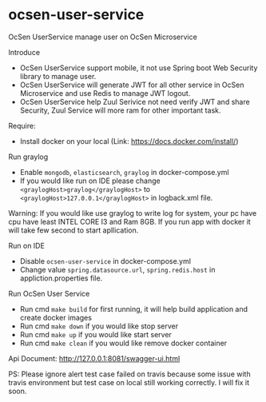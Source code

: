 # ocsen-user-service
OcSen UserService  manage user on OcSen Microservice

Introduce

- OcSen UserService support mobile, it not use Spring boot Web Security library to manage user.
- OcSen UserService will generate JWT for all other service in OcSen Microservice and use Redis to manage JWT logout.
- OcSen UserService help Zuul Serivice not need verify JWT and share Security, Zuul Service will more ram for other important task.

Require:

- Install docker on your local (Link: https://docs.docker.com/install/)

Run graylog

- Enable `mongodb`, `elasticsearch`, `graylog` in docker-compose.yml
- If you would like run on IDE please change `<graylogHost>graylog</graylogHost>` to  `<graylogHost>127.0.0.1</graylogHost>` in logback.xml file.

Warning: If you would like use graylog to write log for system, your pc have cpu have least INTEL CORE I3 and Ram 8GB.
         If you run app with docker it will take few second to start apllication.

Run on IDE

- Disable `ocsen-user-service` in docker-compose.yml
- Change value `spring.datasource.url`, `spring.redis.host` in appliction.properties file.

Run OcSen User Service

- Run cmd `make build` for first running, it will help build application and create docker images
- Run cmd `make down` if you would like stop server
- Run cmd `make up` if you would like start server
- Run cmd `make clean` if you would like remove docker container

Api Document: http://127.0.0.1:8081/swagger-ui.html

PS: Please ignore alert test case failed on travis because some issue with travis environment but test case on local still working correctly. I will fix it soon.

